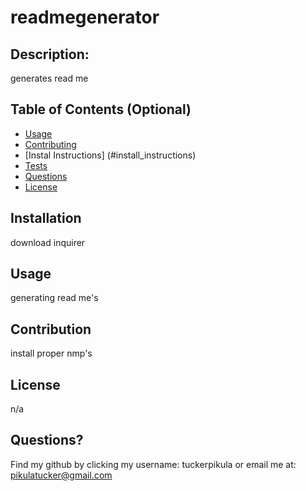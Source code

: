 
#  readmegenerator

## Description:
generates read me

## Table of Contents (Optional)
- [Usage](#install_instructions)
- [Contributing](#usage_information)
- [Instal Instructions] (#install_instructions)
- [Tests](#tests)
- [Questions](#questions)
- [License](#license)

## Installation
download inquirer
## Usage
generating read me's
## Contribution
install proper nmp's
## License
n/a
## Questions?
Find my github by clicking my username: tuckerpikula
or
email me at: pikulatucker@gmail.com
  
